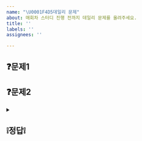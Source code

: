 ```yaml
---
name: "\U0001F4D5데일리 문제"
about: 매회차 스터디 진행 전까지 데일리 문제를 올려주세요.
title: ''
labels: ''
assignees: ''

---
```


## ❓문제1

## ❓문제2

<details>
<summary><h2>❕정답❕</h2></summary>

정답을 적어주세요.
 
</details>
